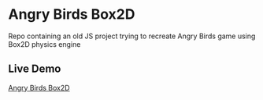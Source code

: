 # Angry Birds Box2D

Repo containing an old JS project trying to recreate Angry Birds game using Box2D physics engine

## Live Demo

[Angry Birds Box2D](https://drozdd80.github.io/angry-birds-box2d/)